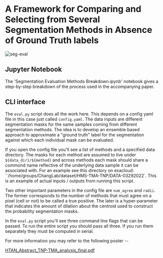 # A Framework for Comparing and Selecting from Several Segmentation Methods in Absence of Ground Truth labels

![seg-eval](src/seg_eval_fig.jpg)

## Jupyter Notebook
The 'Segmentation Evaluation Methods Breakdown.ipynb' notebook gives a step-by-step breakdown of the process used in the accompanying paper.

## CLI interface
The `eval.py` script does all the work here. This depends on a config yaml file in this case just called `config.yaml`. The data inputs are different segmentation masks for the same samples coming from different segmentation methods. The idea is to develop an ensemble based approach to approximate a "ground truth" label for the segmentation against which each individual mask can be evaluated. 

If you open the config file you'll see a list of methods and a specified data directory. The masks for each method are assumed to live under `${data_dir}/${method}` and across methods each mask should share a commond name reflective of the underlying data sample it can be associated with. For an example see this directory on exacloud: ``/home/groups/ChangLab/dataset/HMS-TMA-TNP/DATA-03292022`. This is an example of actual inputs / outputs from running this script. 

Two other important parameters in the config file are `num_agree` and `radii`. The former corresponds to the number of methods that must agree on a pixel (cell or not) to be called a true positive. The later is a hyper-parameter that indicates the amount of dilation about the centroid used to construct the probability segmentation masks. 

In the `eval.py` script you'll see three command line flags that can be passed. To run the entire script you should pass all three. If you run them separately they must be computed in serial. 

For more information you may refer to the following poster -- 


[HTAN_Abstract_TNP-TMA_analysis_final.pdf](https://github.com/lstrgar/seg-eval/files/9339751/HTAN_Abstract_TNP-TMA_analysis_final.pdf)

